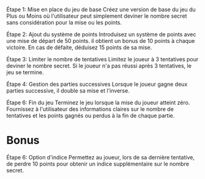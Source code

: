 Étape 1: Mise en place du jeu de base
Créez une version de base du jeu du Plus ou Moins où l'utilisateur peut simplement deviner le nombre secret sans considération pour la mise ou les points.

Étape 2: Ajout du système de points
Introduisez un système de points avec une mise de départ de 50 points. il obtient un bonus de 10 points à chaque victoire. En cas de défaite, déduisez 15 points de sa mise.

Étape 3: Limiter le nombre de tentatives
Limitez le joueur à 3 tentatives pour deviner le nombre secret. Si le joueur n'a pas réussi après 3 tentatives, le jeu se termine.


Étape 4: Gestion des parties successives
Lorsque le joueur gagne deux parties successive, il double sa mise et l'inverse.

Étape 6: Fin du jeu
Terminez le jeu lorsque la mise du joueur atteint zéro. Fournissez à l'utilisateur des informations claires sur le nombre de tentatives et les points gagnés ou perdus à la fin de chaque partie.


# Bonus
Étape 6: Option d'indice
Permettez au joueur, lors de sa dernière tentative, de perdre 10 points pour obtenir un indice supplémentaire sur le nombre secret.
